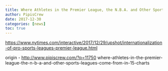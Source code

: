```yaml
---
title: Where Athletes in the Premier League, the N.B.A. and Other Sports Leagues Come From, in 15 Charts
author: PipisCrew
date: 2017-12-30
categories: [news]
toc: true
---
```


https://www.nytimes.com/interactive/2017/12/29/upshot/internationalization-of-pro-sports-leagues-premier-league.html

origin - http://www.pipiscrew.com/?p=11750 where-athletes-in-the-premier-league-the-n-b-a-and-other-sports-leagues-come-from-in-15-charts